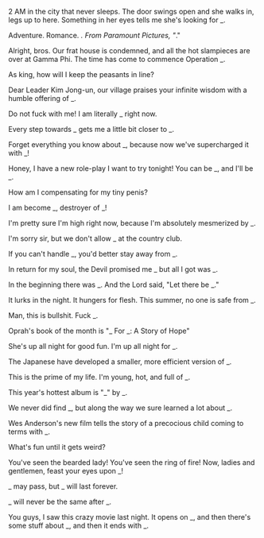 2 AM in the city that never sleeps. The door swings open and she walks in, legs up to here. Something in her eyes tells me she's looking for _.

Adventure. Romance. _. From Paramount Pictures, "_."

Alright, bros. Our frat house is condemned, and all the hot slampieces are over at Gamma Phi. The time has come to commence Operation _.

As king, how will I keep the peasants in line?

Dear Leader Kim Jong-un, our village praises your infinite wisdom with a humble offering of _.

Do not fuck with me! I am literally _ right now.

Every step towards _ gets me a little bit closer to _.

Forget everything you know about _, because now we've supercharged it with _!

Honey, I have a new role-play I want to try tonight! You can be _, and I'll be _.

How am I compensating for my tiny penis?

I am become _, destroyer of _!

I'm pretty sure I'm high right now, because I'm absolutely mesmerized by _.

I'm sorry sir, but we don't allow _ at the country club.

If you can't handle _, you'd better stay away from _.

In return for my soul, the Devil promised me _ but all I got was _.

In the beginning there was _. And the Lord said, "Let there be _."

It lurks in the night. It hungers for flesh. This summer, no one is safe from _.

Man, this is bullshit. Fuck _.

Oprah's book of the month is "_ For _: A Story of Hope"

She's up all night for good fun. I'm up all night for _.

The Japanese have developed a smaller, more efficient version of _.

This is the prime of my life. I'm young, hot, and full of _.

This year's hottest album is "_" by _.

We never did find _, but along the way we sure learned a lot about _.

Wes Anderson's new film tells the story of a precocious child coming to terms with _.

What's fun until it gets weird?

You've seen the bearded lady! You've seen the ring of fire! Now, ladies and gentlemen, feast your eyes upon _!

_ may pass, but _ will last forever.

_ will never be the same after _.

You guys, I saw this crazy movie last night. It opens on _, and then there's some stuff about _, and then it ends with _.